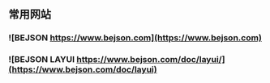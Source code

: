 ## 常用网站
### ![BEJSON https://www.bejson.com](https://www.bejson.com)
### ![BEJSON LAYUI https://www.bejson.com/doc/layui/](https://www.bejson.com/doc/layui)